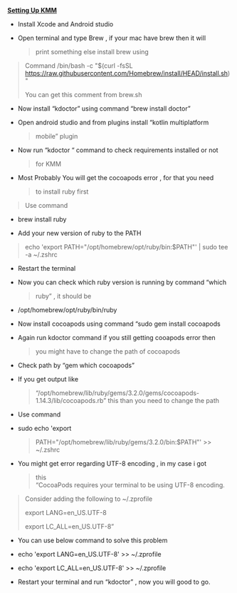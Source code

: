 **<u>Setting Up KMM</u>**

-   Install Xcode and Android studio

-   Open terminal and type Brew , if your mac have brew then it will
    > print something else install brew using

> Command /bin/bash -c "$(curl -fsSL
> [<u>https://raw.githubusercontent.com/Homebrew/install/HEAD/install.sh</u>](https://raw.githubusercontent.com/Homebrew/install/HEAD/install.sh))"
>
> You can get this comment from brew.sh

-   Now install “kdoctor” using command “brew install doctor”

-   Open android studio and from plugins install “kotlin multiplatform
    > mobile” plugin

-   Now run “kdoctor “ command to check requirements installed or not
    > for KMM

-   Most Probably You will get the cocoapods error , for that you need
    > to install ruby first

> Use command

-   brew install ruby

-   Add your new version of ruby to the PATH

> echo 'export PATH="/opt/homebrew/opt/ruby/bin:$PATH"' \| sudo tee -a
> \~/.zshrc

-   Restart the terminal

-   Now you can check which ruby version is running by command “which
    > ruby” , it should be

-   /opt/homebrew/opt/ruby/bin/ruby

-   Now install cocoapods using command “sudo gem install cocoapods

-   Again run kdoctor command if you still getting cooapods error then
    > you might have to change the path of cocoapods

-   Check path by “gem which cocoapods”

-   If you get output like
    > “/opt/homebrew/lib/ruby/gems/3.2.0/gems/cocoapods-1.14.3/lib/cocoapods.rb”
    > this than you need to change the path

-   Use command

-   sudo echo 'export
    > PATH="/opt/homebrew/lib/ruby/gems/3.2.0/bin:$PATH"' \>\> \~/.zshrc

-   You might get error regarding UTF-8 encoding , in my case i got
    > this  
    > “CocoaPods requires your terminal to be using UTF-8 encoding.

> Consider adding the following to \~/.zprofile
>
> export LANG=en_US.UTF-8
>
> export LC_ALL=en_US.UTF-8”

-   You can use below command to solve this problem

<!-- -->

-   echo 'export LANG=en_US.UTF-8' \>\> \~/.zprofile

-   echo 'export LC_ALL=en_US.UTF-8' \>\> \~/.zprofile

-   Restart your terminal and run “kdoctor” , now you will good to go.
